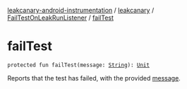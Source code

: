 [leakcanary-android-instrumentation](../../index.md) / [leakcanary](../index.md) / [FailTestOnLeakRunListener](index.md) / [failTest](./fail-test.md)

# failTest

`protected fun failTest(message: `[`String`](https://kotlinlang.org/api/latest/jvm/stdlib/kotlin/-string/index.html)`): `[`Unit`](https://kotlinlang.org/api/latest/jvm/stdlib/kotlin/-unit/index.html)

Reports that the test has failed, with the provided [message](fail-test.md#leakcanary.FailTestOnLeakRunListener$failTest(kotlin.String)/message).

